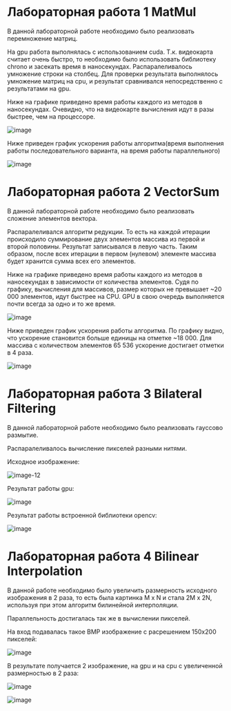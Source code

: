 # Лабораторная работа 1 MatMul
В данной лабораторной работе необходимо было реализовать перемножение матриц.

На gpu работа выполнялась с использованием cuda. 
Т.к. видеокарта считает очень быстро, то необходимо было использовать библиотеку chrono и засекать время в наносекундах.
Распаралеливалось умножение строки на столбец.
Для проверки результата выполнялось умножение матриц на cpu, и результат сравнивался непосредственно с результатами на gpu.

Ниже на графике приведено время работы каждого из методов в наносекундах. Очевидно, что на видеокарте вычисления идут в разы быстрее, чем на процессоре.

![image](https://user-images.githubusercontent.com/87262680/205246814-b5b0dae2-ff5e-4f32-b117-7bd8c7d6e1f7.png)

Ниже приведен график ускорения работы алгоритма(время выполнения работы последовательного варианта, на время работы параллельного)

![image](https://user-images.githubusercontent.com/87262680/205247540-ea8d04cd-5340-471b-bc7d-56a94ae722af.png)

# Лабораторная работа 2 VectorSum
В данной лабораторной работе необходимо было реализовать сложение элементов вектора.

Распаралеливался алгоритм редукции. То есть на каждой итерации происходило суммирование двух элементов массива из первой и второй половины. Результат записывался в левую часть.
Таким образом, после всех итерации в первом (нулевом) элементе массива будет хранится сумма всех его элементов.

Ниже на графике приведено время работы каждого из методов в наносекундах в зависимости от количества элементов. Судя по графику, вычисления для массивов, размер которых не превышает ~20 000 элементов, идут быстрее на CPU. GPU в свою очередь выполняется почти всегда за одно и то же время.

![image](https://user-images.githubusercontent.com/87262680/208138166-05d3732d-40d5-49b1-86f8-7b41b3aa1f11.png)

Ниже приведен график ускорения работы алгоритма. По графику видно, что ускорение становится больше единицы на отметке ~18 000. Для массива с количеством элементов 65 536 ускорение достигает отметки в 4 раза.

![image](https://user-images.githubusercontent.com/87262680/208139215-641fffc4-08ae-43b9-ba5f-66cce5f21e1c.png)

# Лабораторная работа 3 Bilateral Filtering
В данной лабораторной работе необходимо было реализовать гауссово размытие.

Распаралеливалось вычисление пикселей разными нитями. 

Исходное изображение:

![image-12](https://user-images.githubusercontent.com/87262680/208140964-6fba5b86-bf64-480c-8455-abcb3163e4b6.jpg)

Результат работы gpu:

![image](https://user-images.githubusercontent.com/87262680/208141167-03bda801-7698-4641-9a2b-d976ad9a1f86.png)

Результат работы встроенной библиотеки opencv:

![image](https://user-images.githubusercontent.com/87262680/208141249-30e16a80-020c-4183-a910-95380ec67f35.png)

# Лабораторная работа 4 Bilinear Interpolation
В данной работе необходимо было увеличить размерность исходного изображения в 2 раза, то есть была картинка M x N и стала 2M x 2N, используя при этом алгоритм билинейной интерполяции.

Параллельность достигалась так же в вычислении пикселей.

На вход подавалась такое BMP изображение с расрешением 150х200 пикселей:

![image](https://user-images.githubusercontent.com/87262680/208142102-f1afbe5c-47a5-4dfb-bb58-c3a2d63a60c8.png)

В результате получается 2 изображение, на gpu и на cpu с увеличенной размерностью в 2 раза:

![image](https://user-images.githubusercontent.com/87262680/208142252-b6fa5b1b-fb58-4fc4-a22e-a2570abcb057.png)

![image](https://user-images.githubusercontent.com/87262680/208142302-8dfa5146-ce9e-4406-befa-98167e081f0f.png)
